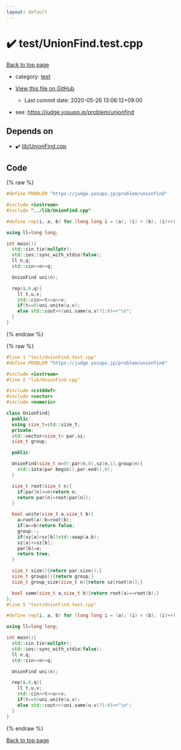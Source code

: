 ```yaml
---
layout: default
---
```


<!-- mathjax config similar to math.stackexchange -->
<script type="text/javascript" async
  src="https://cdnjs.cloudflare.com/ajax/libs/mathjax/2.7.5/MathJax.js?config=TeX-MML-AM_CHTML">
</script>
<script type="text/x-mathjax-config">
  MathJax.Hub.Config({
    TeX: { equationNumbers: { autoNumber: "AMS" }},
    tex2jax: {
      inlineMath: [ ['$','$'] ],
      processEscapes: true
    },
    "HTML-CSS": { matchFontHeight: false },
    displayAlign: "left",
    displayIndent: "2em"
  });
</script>

<script type="text/javascript" src="https://cdnjs.cloudflare.com/ajax/libs/jquery/3.4.1/jquery.min.js"></script>
<script src="https://cdn.jsdelivr.net/npm/jquery-balloon-js@1.1.2/jquery.balloon.min.js" integrity="sha256-ZEYs9VrgAeNuPvs15E39OsyOJaIkXEEt10fzxJ20+2I=" crossorigin="anonymous"></script>
<script type="text/javascript" src="../../assets/js/copy-button.js"></script>
<link rel="stylesheet" href="../../assets/css/copy-button.css" />


# :heavy_check_mark: test/UnionFind.test.cpp

<a href="../../index.html">Back to top page</a>

* category: <a href="../../index.html#098f6bcd4621d373cade4e832627b4f6">test</a>
* <a href="{{ site.github.repository_url }}/blob/master/test/UnionFind.test.cpp">View this file on GitHub</a>
    - Last commit date: 2020-05-26 13:06:12+09:00


* see: <a href="https://judge.yosupo.jp/problem/unionfind">https://judge.yosupo.jp/problem/unionfind</a>


## Depends on

* :heavy_check_mark: <a href="../../library/lib/UnionFind.cpp.html">lib/UnionFind.cpp</a>


## Code

<a id="unbundled"></a>
{% raw %}
```cpp
#define PROBLEM "https://judge.yosupo.jp/problem/unionfind"

#include <iostream>
#include "../lib/UnionFind.cpp"

#define rep(i, a, b) for (long long i = (a); (i) < (b); (i)++)

using ll=long long;

int main(){
  std::cin.tie(nullptr);
  std::ios::sync_with_stdio(false);
  ll n,q;
  std::cin>>n>>q;

  UnionFind uni(n);

  rep(i,0,q){
    ll t,u,v;
    std::cin>>t>>u>>v;
    if(t==0)uni.unite(u,v);
    else std::cout<<(uni.same(u,v)?1:0)<<"\n";
  }
}
```
{% endraw %}

<a id="bundled"></a>
{% raw %}
```cpp
#line 1 "test/UnionFind.test.cpp"
#define PROBLEM "https://judge.yosupo.jp/problem/unionfind"

#include <iostream>
#line 2 "lib/UnionFind.cpp"

#include <cstddef>
#include <vector>
#include <numeric>

class UnionFind{
  public:
  using size_t=std::size_t;
  private:
  std::vector<size_t> par,sz;
  size_t group;

  public:

  UnionFind(size_t n=0):par(n,0),sz(n,1),group(n){
    std::iota(par.begin(),par.end(),0);
  }

  size_t root(size_t n){
    if(par[n]==n)return n;
    return par[n]=root(par[n]);
  }

  bool unite(size_t a,size_t b){
    a=root(a);b=root(b);
    if(a==b)return false;
    group--;
    if(sz[a]<sz[b])std::swap(a,b);
    sz[a]+=sz[b];
    par[b]=a;
    return true;
  }

  size_t size(){return par.size();}
  size_t groups(){return group;}
  size_t group_size(size_t n){return sz[root(n)];}

  bool same(size_t a,size_t b){return root(a)==root(b);}
};
#line 5 "test/UnionFind.test.cpp"

#define rep(i, a, b) for (long long i = (a); (i) < (b); (i)++)

using ll=long long;

int main(){
  std::cin.tie(nullptr);
  std::ios::sync_with_stdio(false);
  ll n,q;
  std::cin>>n>>q;

  UnionFind uni(n);

  rep(i,0,q){
    ll t,u,v;
    std::cin>>t>>u>>v;
    if(t==0)uni.unite(u,v);
    else std::cout<<(uni.same(u,v)?1:0)<<"\n";
  }
}

```
{% endraw %}

<a href="../../index.html">Back to top page</a>

